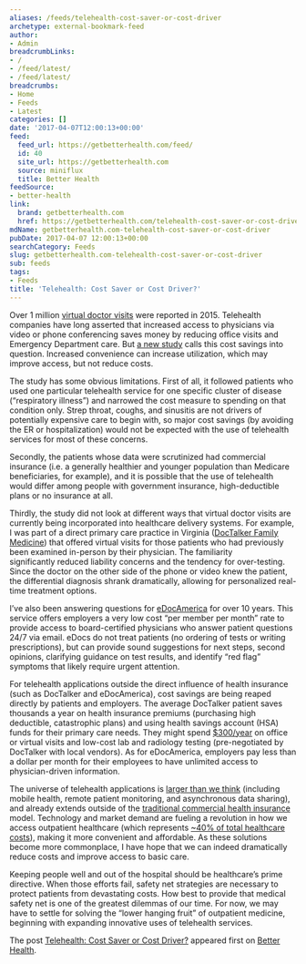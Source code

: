 ```yaml
---
aliases: /feeds/telehealth-cost-saver-or-cost-driver
archetype: external-bookmark-feed
author:
- Admin
breadcrumbLinks:
- /
- /feed/latest/
- /feed/latest/
breadcrumbs:
- Home
- Feeds
- Latest
categories: []
date: '2017-04-07T12:00:13+00:00'
feed:
  feed_url: https://getbetterhealth.com/feed/
  id: 40
  site_url: https://getbetterhealth.com
  source: miniflux
  title: Better Health
feedSource:
- better-health
link:
  brand: getbetterhealth.com
  href: https://getbetterhealth.com/telehealth-cost-saver-or-cost-driver/
mdName: getbetterhealth.com-telehealth-cost-saver-or-cost-driver
pubDate: 2017-04-07 12:00:13+00:00
searchCategory: Feeds
slug: getbetterhealth.com-telehealth-cost-saver-or-cost-driver
sub: feeds
tags:
- Feeds
title: 'Telehealth: Cost Saver or Cost Driver?'
---
```


<p><img src="http://getbetterhealth.com/wp-content/uploads/2017/04/TeleHealth-300x168.jpg" alt="" loading="lazy"/>Over 1 million <a href="http://khn.org/news/are-virtual-doctor-visits-really-cost-effective-not-so-much-study-says/" rel="noopener noreferrer" target="_blank" referrerpolicy="no-referrer">virtual doctor visits</a> were reported in 2015. Telehealth companies have long asserted that increased access to physicians via video or phone conferencing saves money by reducing office visits and Emergency Department care. But <a href="http://content.healthaffairs.org/content/36/3/485.abstract" rel="noopener noreferrer" target="_blank" referrerpolicy="no-referrer">a new study</a> calls this cost savings into question. Increased convenience can increase utilization, which may improve access, but not reduce costs.</p>
<p>The study has some obvious limitations. First of all, it followed patients who used one particular telehealth service for one specific cluster of disease (“respiratory illness”) and narrowed the cost measure to spending on that condition only. Strep throat, coughs, and sinusitis are not drivers of potentially expensive care to begin with, so major cost savings (by avoiding the ER or hospitalization) would not be expected with the use of telehealth services for most of these concerns.</p>
<p>Secondly, the patients whose data were scrutinized had commercial insurance (i.e. a generally healthier and younger population than Medicare beneficiaries, for example), and it is possible that the use of telehealth would differ among people with government insurance, high-deductible plans or no insurance at all.</p>
<p>Thirdly, the study did not look at different ways that virtual doctor visits are currently being incorporated into healthcare delivery systems. For example, I was part of a direct primary care practice in Virginia (<a href="http://doctalker.com/" rel="noopener noreferrer" target="_blank" referrerpolicy="no-referrer">DocTalker Family Medicine</a>) that offered virtual visits for those patients who had previously been examined in-person by their physician. The familiarity significantly reduced liability concerns and the tendency for over-testing. Since the doctor on the other side of the phone or video knew the patient, the differential diagnosis shrank dramatically, allowing for personalized real-time treatment options.</p>
<p>I’ve also been answering questions for <a href="https://www.edocamerica.com/" rel="noopener noreferrer" target="_blank" referrerpolicy="no-referrer">eDocAmerica</a> for over 10 years. This service offers employers a very low cost “per member per month” rate to provide access to board-certified physicians who answer patient questions 24/7 via email. eDocs do not treat patients (no ordering of tests or writing prescriptions), but can provide sound suggestions for next steps, second opinions, clarifying guidance on test results, and identify “red flag” symptoms that likely require urgent attention.</p>
<p>For telehealth applications outside the direct influence of health insurance (such as DocTalker and eDocAmerica), cost savings are being reaped directly by patients and employers. The average DocTalker patient saves thousands a year on health insurance premiums (purchasing high deductible, catastrophic plans) and using health savings account (HSA) funds for their primary care needs. They might spend <a href="http://doctalker.com/index.php#what" rel="noopener noreferrer" target="_blank" referrerpolicy="no-referrer">$300/year</a> on office or virtual visits and low-cost lab and radiology testing (pre-negotiated by DocTalker with local vendors). As for eDocAmerica, employers pay less than a dollar per month for their employees to have unlimited access to physician-driven information.</p>
<p>The universe of telehealth applications is <a href="http://www.cchpca.org/what-is-telehealth" rel="noopener noreferrer" target="_blank" referrerpolicy="no-referrer">larger than we think</a> (including mobile health, remote patient monitoring, and asynchronous data sharing), and already extends outside of the <a href="http://www.healthcareitnews.com/news/kaiser-fund-pumps-10-million-telehealth-platform-vidyo" rel="noopener noreferrer" target="_blank" referrerpolicy="no-referrer">traditional commercial health insurance</a> model. Technology and market demand are fueling a revolution in how we access outpatient healthcare (which represents <a href="http://healthcare.mckinsey.com/sites/default/files/MGI_Accounting_for_cost_of_US_health_care_full_report.pdf" rel="noopener noreferrer" target="_blank" referrerpolicy="no-referrer">~40% of total healthcare costs</a>), making it more convenient and affordable. As these solutions become more commonplace, I have hope that we can indeed dramatically reduce costs and improve access to basic care.</p>
<p>Keeping people well and out of the hospital should be healthcare’s prime directive. When those efforts fail, safety net strategies are necessary to protect patients from devastating costs. How best to provide that medical safety net is one of the greatest dilemmas of our time. For now, we may have to settle for solving the “lower hanging fruit” of outpatient medicine, beginning with expanding innovative uses of telehealth services.</p>
<p>The post <a href="https://getbetterhealth.com/telehealth-cost-saver-or-cost-driver/" rel="noopener noreferrer" target="_blank" referrerpolicy="no-referrer">Telehealth: Cost Saver or Cost Driver?</a> appeared first on <a href="https://getbetterhealth.com" rel="noopener noreferrer" target="_blank" referrerpolicy="no-referrer">Better Health</a>.</p>